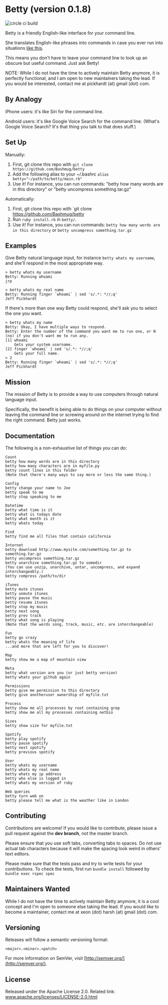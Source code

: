 Betty (version 0.1.8)
=====================
![circle ci build](https://circleci.com/gh/pickhardt/betty/tree/dev.png)

Betty is a friendly English-like interface for your command line.

She translates English-like phrases into commands in case you ever run into situations [like this][xkcd].

[xkcd]:http://xkcd.com/1168/

This means you don't have to leave your command line to look up an obscure but useful command. Just ask Betty!

NOTE: While I do not have the time to actively maintain Betty anymore, it is perfectly functional, and I am open to new maintainers taking the lead. If you would be interested, contact me at pickhardt (at) gmail (dot) com.

By Analogy
----------

iPhone users: it's like Siri for the command line.

Android users: it's like Google Voice Search for the command line. (What's Google Voice Search? It's that thing you talk to that does stuff.)


Set Up
------

Manually:

1. First, git clone this repo with `git clone https://github.com/Bashmug/betty`
2. Add the following alias to your ~/.bashrc
```alias betty="~/path/to/betty/main.rb"```
3. Use it! For instance, you can run commands: "betty how many words are in this directory" or "betty uncompress something.tar.gz"

Automatically:

1. First, git clone this repo with `git clone https://github.com/Bashmug/betty
2. Run `ruby install.rb` in `betty/`.
3. Use it! For instance, you can run commands: `betty how many words are in this directory` or `betty uncompress something.tar.gz`


Examples
--------

Give Betty natural language input, for instance `betty whats my username`, and she'll respond in the most appropriate way.

    > betty whats my username
    Betty: Running whoami
    jrp

    > betty whats my real name
    Betty: Running finger `whoami` | sed 's/.*: *//;q'
    Jeff Pickhardt

If there's more than one way Betty could respond, she'll ask you to select the one you want.

    > betty whats my name
    Betty: Okay, I have multiple ways to respond.
    Betty: Enter the number of the command you want me to run one, or N (no) if you don't want me to run any.
    [1] whoami
        Gets your system username.
    [2] finger `whoami` | sed 's/.*: *//;q'
        Gets your full name.
    > 2
    Betty: Running finger `whoami` | sed 's/.*: *//;q'
    Jeff Pickhardt


Mission
-------

The mission of Betty is to provide a way to use computers through natural language input.

Specifically, the benefit is being able to do things on your computer without leaving the command line or screwing around on the internet trying to find the right command. Betty just works.


Documentation
-------------

The following is a non-exhaustive list of things you can do:

    Count
    betty how many words are in this directory
    betty how many characters are in myfile.py
    betty count lines in this folder
    (Note that there's many ways to say more or less the same thing.)

    Config
    betty change your name to Joe
    betty speak to me
    betty stop speaking to me

    Datetime
    betty what time is it
    betty what is todays date
    betty what month is it
    betty whats today

    Find
    betty find me all files that contain california

    Internet
    betty download http://www.mysite.com/something.tar.gz to something.tar.gz
    betty uncompress something.tar.gz
    betty unarchive something.tar.gz to somedir
    (You can use unzip, unarchive, untar, uncompress, and expand interchangeably.)
    betty compress /path/to/dir

    iTunes
    betty mute itunes
    betty unmute itunes
    betty pause the music
    betty resume itunes
    betty stop my music
    betty next song
    betty prev track
    betty what song is playing
    (Note that the words song, track, music, etc. are interchangeable)

    Fun
    betty go crazy
    betty whats the meaning of life
    ...and more that are left for you to discover!

    Map
    betty show me a map of mountain view

    Meta
    betty what version are you (or just betty version)
    betty whats your github again

    Permissions
    betty give me permission to this directory
    betty give anotheruser ownership of myfile.txt

    Process
    betty show me all processes by root containing grep
    betty show me all my processes containing netbio

    Sizes
    betty show size for myfile.txt

    Spotify
    betty play spotify
    betty pause spotify
    betty next spotify
    betty previous spotify

    User
    betty whats my username
    betty whats my real name
    betty whats my ip address
    betty who else is logged in
    betty whats my version of ruby

	Web queries
	betty turn web on
	betty please tell me what is the weather like in London

Contributing
------------

Contributions are welcome! If you would like to contribute, please issue a pull request against the **dev branch**, not the master branch.

Please ensure that you use soft tabs, converting tabs to spaces. Do not use actual tab characters because it will make the spacing look weird in others' text editors.

Please make sure that the tests pass and try to write tests for your contributions. To check the tests, first run `bundle install` followed by `bundle exec rspec spec`


Maintainers Wanted
------------------

While I do not have the time to actively maintain Betty anymore, it is a cool concept and I'm open to someone else taking the lead. If you would like to become a maintainer, contact me at xeon (dot) harsh (at) gmail (dot) com.


Versioning
----------

Releases will follow a semantic versioning format:

`<major>.<minor>.<patch>`

For more information on SemVer, visit [http://semver.org/](http://semver.org/).

License
-------

Released under the Apache License 2.0. Related link: www.apache.org/licenses/LICENSE-2.0.html
